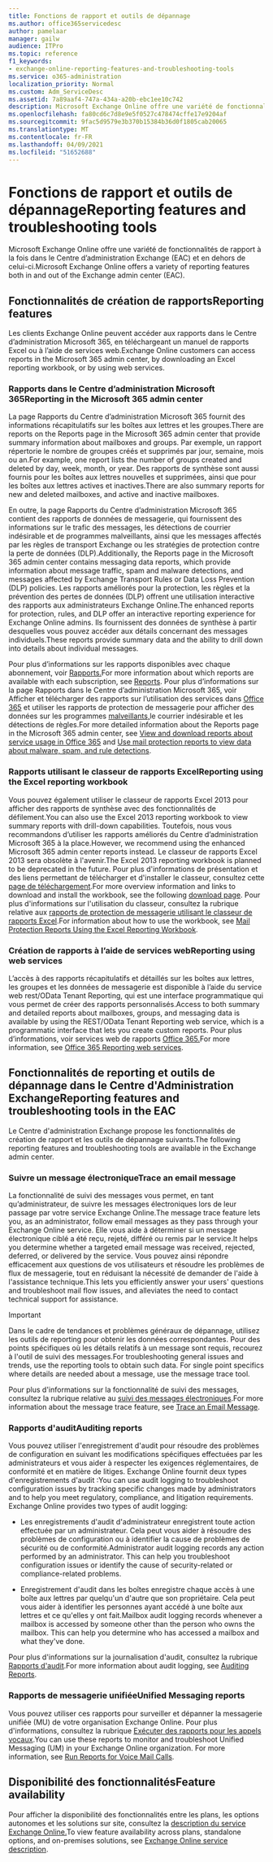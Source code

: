 ```yaml
---
title: Fonctions de rapport et outils de dépannage
ms.author: office365servicedesc
author: pamelaar
manager: gailw
audience: ITPro
ms.topic: reference
f1_keywords:
- exchange-online-reporting-features-and-troubleshooting-tools
ms.service: o365-administration
localization_priority: Normal
ms.custom: Adm_ServiceDesc
ms.assetid: 7a89aaf4-747a-434a-a20b-ebc1ee10c742
description: Microsoft Exchange Online offre une variété de fonctionnalités de rapport à la fois dans le Centre d’administration Exchange (EAC) et en dehors de celui-ci.
ms.openlocfilehash: fa80cd6c7d8e9e5f0527c478474cffe17e9204af
ms.sourcegitcommit: 9fac5d9579e3b370b15384b36d0f1805cab20065
ms.translationtype: MT
ms.contentlocale: fr-FR
ms.lasthandoff: 04/09/2021
ms.locfileid: "51652688"
---
```

# <a name="reporting-features-and-troubleshooting-tools"></a><span data-ttu-id="51529-103">Fonctions de rapport et outils de dépannage</span><span class="sxs-lookup"><span data-stu-id="51529-103">Reporting features and troubleshooting tools</span></span>

<span data-ttu-id="51529-104">Microsoft Exchange Online offre une variété de fonctionnalités de rapport à la fois dans le Centre d’administration Exchange (EAC) et en dehors de celui-ci.</span><span class="sxs-lookup"><span data-stu-id="51529-104">Microsoft Exchange Online offers a variety of reporting features both in and out of the Exchange admin center (EAC).</span></span>
  
## <a name="reporting-features"></a><span data-ttu-id="51529-105">Fonctionnalités de création de rapports</span><span class="sxs-lookup"><span data-stu-id="51529-105">Reporting features</span></span>

<span data-ttu-id="51529-106">Les clients Exchange Online peuvent accéder aux rapports dans le Centre d’administration Microsoft 365, en téléchargeant un manuel de rapports Excel ou à l’aide de services web.</span><span class="sxs-lookup"><span data-stu-id="51529-106">Exchange Online customers can access reports in the Microsoft 365 admin center, by downloading an Excel reporting workbook, or by using web services.</span></span>
  
### <a name="reporting-in-the-microsoft-365-admin-center"></a><span data-ttu-id="51529-107">Rapports dans le Centre d’administration Microsoft 365</span><span class="sxs-lookup"><span data-stu-id="51529-107">Reporting in the Microsoft 365 admin center</span></span>

<span data-ttu-id="51529-108">La page Rapports du Centre d’administration Microsoft 365 fournit des informations récapitulatifs sur les boîtes aux lettres et les groupes.</span><span class="sxs-lookup"><span data-stu-id="51529-108">There are reports on the Reports page in the Microsoft 365 admin center that provide summary information about mailboxes and groups.</span></span> <span data-ttu-id="51529-109">Par exemple, un rapport répertorie le nombre de groupes créés et supprimés par jour, semaine, mois ou an.</span><span class="sxs-lookup"><span data-stu-id="51529-109">For example, one report lists the number of groups created and deleted by day, week, month, or year.</span></span> <span data-ttu-id="51529-110">Des rapports de synthèse sont aussi fournis pour les boîtes aux lettres nouvelles et supprimées, ainsi que pour les boîtes aux lettres actives et inactives.</span><span class="sxs-lookup"><span data-stu-id="51529-110">There are also summary reports for new and deleted mailboxes, and active and inactive mailboxes.</span></span> 
  
<span data-ttu-id="51529-111">En outre, la page Rapports du Centre d’administration Microsoft 365 contient des rapports de données de messagerie, qui fournissent des informations sur le trafic des messages, les détections de courrier indésirable et de programmes malveillants, ainsi que les messages affectés par les règles de transport Exchange ou les stratégies de protection contre la perte de données (DLP).</span><span class="sxs-lookup"><span data-stu-id="51529-111">Additionally, the Reports page in the Microsoft 365 admin center contains messaging data reports, which provide information about message traffic, spam and malware detections, and messages affected by Exchange Transport Rules or Data Loss Prevention (DLP) policies.</span></span> <span data-ttu-id="51529-112">Les rapports améliorés pour la protection, les règles et la prévention des pertes de données (DLP) offrent une utilisation interactive des rapports aux administrateurs Exchange Online.</span><span class="sxs-lookup"><span data-stu-id="51529-112">The enhanced reports for protection, rules, and DLP offer an interactive reporting experience for Exchange Online admins.</span></span> <span data-ttu-id="51529-113">Ils fournissent des données de synthèse à partir desquelles vous pouvez accéder aux détails concernant des messages individuels.</span><span class="sxs-lookup"><span data-stu-id="51529-113">These reports provide summary data and the ability to drill down into details about individual messages.</span></span>
  
<span data-ttu-id="51529-114">Pour plus d’informations sur les rapports disponibles avec chaque abonnement, voir [Rapports.](../office-365-platform-service-description/reports.md)</span><span class="sxs-lookup"><span data-stu-id="51529-114">For more information about which reports are available with each subscription, see [Reports](../office-365-platform-service-description/reports.md).</span></span> <span data-ttu-id="51529-115">Pour plus d’informations sur la page Rapports dans le Centre d’administration Microsoft 365, voir Afficher et télécharger des rapports sur l’utilisation des services dans [Office 365](/microsoft-365/admin/activity-reports/activity-reports) et utiliser les rapports de protection de messagerie pour afficher des données sur les programmes [malveillants,](/exchange/monitoring/use-mail-protection-reports)le courrier indésirable et les détections de règles.</span><span class="sxs-lookup"><span data-stu-id="51529-115">For more detailed information about the Reports page in the Microsoft 365 admin center, see [View and download reports about service usage in Office 365](/microsoft-365/admin/activity-reports/activity-reports) and [Use mail protection reports to view data about malware, spam, and rule detections](/exchange/monitoring/use-mail-protection-reports).</span></span>
  
### <a name="reporting-using-the-excel-reporting-workbook"></a><span data-ttu-id="51529-116">Rapports utilisant le classeur de rapports Excel</span><span class="sxs-lookup"><span data-stu-id="51529-116">Reporting using the Excel reporting workbook</span></span>

<span data-ttu-id="51529-117">Vous pouvez également utiliser le classeur de rapports Excel 2013 pour afficher des rapports de synthèse avec des fonctionnalités de défilement.</span><span class="sxs-lookup"><span data-stu-id="51529-117">You can also use the Excel 2013 reporting workbook to view summary reports with drill-down capabilities.</span></span> <span data-ttu-id="51529-118">Toutefois, nous vous recommandons d’utiliser les rapports améliorés du Centre d’administration Microsoft 365 à la place.</span><span class="sxs-lookup"><span data-stu-id="51529-118">However, we recommend using the enhanced Microsoft 365 admin center reports instead.</span></span> <span data-ttu-id="51529-119">Le classeur de rapports Excel 2013 sera obsolète à l'avenir.</span><span class="sxs-lookup"><span data-stu-id="51529-119">The Excel 2013 reporting workbook is planned to be deprecated in the future.</span></span> <span data-ttu-id="51529-120">Pour plus d'informations de présentation et des liens permettant de télécharger et d'installer le classeur, consultez cette [page de téléchargement](https://go.microsoft.com/fwlink/p/?LinkId=271776).</span><span class="sxs-lookup"><span data-stu-id="51529-120">For more overview information and links to download and install the workbook, see the following [download page](https://go.microsoft.com/fwlink/p/?LinkId=271776).</span></span> <span data-ttu-id="51529-121">Pour plus d'informations sur l'utilisation du classeur, consultez la rubrique relative aux [rapports de protection de messagerie utilisant le classeur de rapports Excel](/previous-versions/exchange-server/exchange-150/jj945734(v=exchg.150)).</span><span class="sxs-lookup"><span data-stu-id="51529-121">For information about how to use the workbook, see [Mail Protection Reports Using the Excel Reporting Workbook](/previous-versions/exchange-server/exchange-150/jj945734(v=exchg.150)).</span></span> 
  
### <a name="reporting-using-web-services"></a><span data-ttu-id="51529-122">Création de rapports à l’aide de services web</span><span class="sxs-lookup"><span data-stu-id="51529-122">Reporting using web services</span></span>

<span data-ttu-id="51529-123">L’accès à des rapports récapitulatifs et détaillés sur les boîtes aux lettres, les groupes et les données de messagerie est disponible à l’aide du service web rest/OData Tenant Reporting, qui est une interface programmatique qui vous permet de créer des rapports personnalisés.</span><span class="sxs-lookup"><span data-stu-id="51529-123">Access to both summary and detailed reports about mailboxes, groups, and messaging data is available by using the REST/OData Tenant Reporting web service, which is a programmatic interface that lets you create custom reports.</span></span> <span data-ttu-id="51529-124">Pour plus d’informations, voir services web de rapports [Office 365.](/previous-versions/office/developer/o365-enterprise-developers/jj984325(v=office.15))</span><span class="sxs-lookup"><span data-stu-id="51529-124">For more information, see [Office 365 Reporting web services](/previous-versions/office/developer/o365-enterprise-developers/jj984325(v=office.15)).</span></span>
  
## <a name="reporting-features-and-troubleshooting-tools-in-the-eac"></a><span data-ttu-id="51529-125">Fonctionnalités de reporting et outils de dépannage dans le Centre d'Administration Exchange</span><span class="sxs-lookup"><span data-stu-id="51529-125">Reporting features and troubleshooting tools in the EAC</span></span>

<span data-ttu-id="51529-126">Le Centre d'administration Exchange propose les fonctionnalités de création de rapport et les outils de dépannage suivants.</span><span class="sxs-lookup"><span data-stu-id="51529-126">The following reporting features and troubleshooting tools are available in the Exchange admin center.</span></span>
  
### <a name="trace-an-email-message"></a><span data-ttu-id="51529-127">Suivre un message électronique</span><span class="sxs-lookup"><span data-stu-id="51529-127">Trace an email message</span></span>

<span data-ttu-id="51529-128">La fonctionnalité de suivi des messages vous permet, en tant qu’administrateur, de suivre les messages électroniques lors de leur passage par votre service Exchange Online.</span><span class="sxs-lookup"><span data-stu-id="51529-128">The message trace feature lets you, as an administrator, follow email messages as they pass through your Exchange Online service.</span></span> <span data-ttu-id="51529-129">Elle vous aide à déterminer si un message électronique ciblé a été reçu, rejeté, différé ou remis par le service.</span><span class="sxs-lookup"><span data-stu-id="51529-129">It helps you determine whether a targeted email message was received, rejected, deferred, or delivered by the service.</span></span> <span data-ttu-id="51529-130">Vous pouvez ainsi répondre efficacement aux questions de vos utilisateurs et résoudre les problèmes de flux de messagerie, tout en réduisant la nécessité de demander de l'aide à l'assistance technique.</span><span class="sxs-lookup"><span data-stu-id="51529-130">This lets you efficiently answer your users' questions and troubleshoot mail flow issues, and alleviates the need to contact technical support for assistance.</span></span>
  
> [!IMPORTANT]
> <span data-ttu-id="51529-p107">Dans le cadre de tendances et problèmes généraux de dépannage, utilisez les outils de reporting pour obtenir les données correspondantes. Pour des points spécifiques où les détails relatifs à un message sont requis, recourez à l'outil de suivi des messages.</span><span class="sxs-lookup"><span data-stu-id="51529-p107">For troubleshooting general issues and trends, use the reporting tools to obtain such data. For single point specifics where details are needed about a message, use the message trace tool.</span></span> 
  
<span data-ttu-id="51529-133">Pour plus d'informations sur la fonctionnalité de suivi des messages, consultez la rubrique relative au [suivi des messages électroniques](/exchange/monitoring/trace-an-email-message/trace-an-email-message).</span><span class="sxs-lookup"><span data-stu-id="51529-133">For more information about the message trace feature, see [Trace an Email Message](/exchange/monitoring/trace-an-email-message/trace-an-email-message).</span></span>
  
### <a name="auditing-reports"></a><span data-ttu-id="51529-134">Rapports d'audit</span><span class="sxs-lookup"><span data-stu-id="51529-134">Auditing reports</span></span>

<span data-ttu-id="51529-p108">Vous pouvez utiliser l'enregistrement d'audit pour résoudre des problèmes de configuration en suivant les modifications spécifiques effectuées par les administrateurs et vous aider à respecter les exigences réglementaires, de conformité et en matière de litiges. Exchange Online fournit deux types d'enregistrements d'audit :</span><span class="sxs-lookup"><span data-stu-id="51529-p108">You can use audit logging to troubleshoot configuration issues by tracking specific changes made by administrators and to help you meet regulatory, compliance, and litigation requirements. Exchange Online provides two types of audit logging:</span></span>
  
- <span data-ttu-id="51529-p109">Les enregistrements d'audit d'administrateur enregistrent toute action effectuée par un administrateur. Cela peut vous aider à résoudre des problèmes de configuration ou à identifier la cause de problèmes de sécurité ou de conformité.</span><span class="sxs-lookup"><span data-stu-id="51529-p109">Administrator audit logging records any action performed by an administrator. This can help you troubleshoot configuration issues or identify the cause of security-related or compliance-related problems.</span></span> 
    
- <span data-ttu-id="51529-p110">Enregistrement d'audit dans les boîtes enregistre chaque accès à une boîte aux lettres par quelqu'un d'autre que son propriétaire. Cela peut vous aider à identifier les personnes ayant accédé à une boîte aux lettres et ce qu'elles y ont fait.</span><span class="sxs-lookup"><span data-stu-id="51529-p110">Mailbox audit logging records whenever a mailbox is accessed by someone other than the person who owns the mailbox. This can help you determine who has accessed a mailbox and what they've done.</span></span> 
    
<span data-ttu-id="51529-141">Pour plus d'informations sur la journalisation d'audit, consultez la rubrique [Rapports d'audit](/exchange/security-and-compliance/exchange-auditing-reports/exchange-auditing-reports).</span><span class="sxs-lookup"><span data-stu-id="51529-141">For more information about audit logging, see [Auditing Reports](/exchange/security-and-compliance/exchange-auditing-reports/exchange-auditing-reports).</span></span>
  
### <a name="unified-messaging-reports"></a><span data-ttu-id="51529-142">Rapports de messagerie unifiée</span><span class="sxs-lookup"><span data-stu-id="51529-142">Unified Messaging reports</span></span>

<span data-ttu-id="51529-p111">Vous pouvez utiliser ces rapports pour surveiller et dépanner la messagerie unifiée (MU) de votre organisation Exchange Online. Pour plus d'informations, consultez la rubrique [Exécuter des rapports pour les appels vocaux](/exchange/voice-mail-unified-messaging/run-voice-mail-call-reports/run-voice-mail-call-reports).</span><span class="sxs-lookup"><span data-stu-id="51529-p111">You can use these reports to monitor and troubleshoot Unified Messaging (UM) in your Exchange Online organization. For more information, see [Run Reports for Voice Mail Calls](/exchange/voice-mail-unified-messaging/run-voice-mail-call-reports/run-voice-mail-call-reports).</span></span>
  
## <a name="feature-availability"></a><span data-ttu-id="51529-145">Disponibilité des fonctionnalités</span><span class="sxs-lookup"><span data-stu-id="51529-145">Feature availability</span></span>

<span data-ttu-id="51529-146">Pour afficher la disponibilité des fonctionnalités entre les plans, les options autonomes et les solutions sur site, consultez la [description du service Exchange Online.](exchange-online-service-description.md)</span><span class="sxs-lookup"><span data-stu-id="51529-146">To view feature availability across plans, standalone options, and on-premises solutions, see [Exchange Online service description](exchange-online-service-description.md).</span></span>
